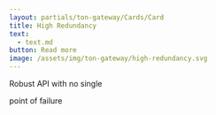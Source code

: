 ```yaml
---
layout: partials/ton-gateway/Cards/Card
title: High Redundancy
text:
  - text.md
button: Read more
image: /assets/img/ton-gateway/high-redundancy.svg
---
```


Robust API with no single

point of failure
